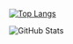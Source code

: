 <!--
# anuraghazra/github-readme-stats
# https://github.com/anuraghazra/github-readme-stats
-->
[![Top Langs](https://github-readme-stats.vercel.app/api/top-langs/?username=ghsable&layout=compact)](https://github.com/anuraghazra/github-readme-stats)

![GitHub Stats](https://github-readme-stats.vercel.app/api?username=ghsable&show_icons=true&theme=default)

<!--
**ghsable/ghsable** is a ✨ _special_ ✨ repository because its `README.md` (this file) appears on your GitHub profile.

Here are some ideas to get you started:

- 🔭 I’m currently working on ...
- 🌱 I’m currently learning ...
- 👯 I’m looking to collaborate on ...
- 🤔 I’m looking for help with ...
- 💬 Ask me about ...
- 📫 How to reach me: ...
- 😄 Pronouns: ...
- ⚡ Fun fact: ...
-->
